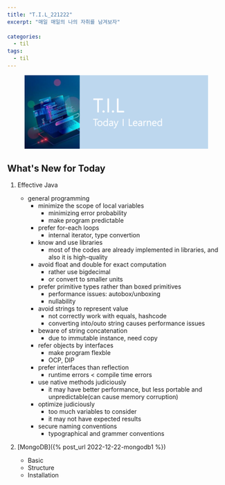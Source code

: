 ```yaml
---
title: "T.I.L_221222"
excerpt: "매일 매일의 나의 자취를 남겨보자"

categories:
  - til
tags:
  - til
---
```

<figure>
    <img src="/assets/images/til_image.png">
</figure>

## What's New for Today   
1. Effective Java
    - general programming
        - minimize the scope of local variables
            - minimizing error probability
            - make program predictable
        - prefer for-each loops
            - internal iterator, type convertion
        - know and use libraries
            - most of the codes are already implemented in libraries, and also it is high-quality
        - avoid float and double for exact computation
            - rather use bigdecimal
            - or convert to smaller units
        - prefer primitive types rather than boxed primitives 
            - performance issues: autobox/unboxing
            - nullability
        - avoid strings to represent value
            - not correctly work with equals, hashcode
            - converting into/outo string causes performance issues
        - beware of string concatenation
            - due to immutable instance, need copy 
        - refer objects by interfaces
            - make program flexble
            - OCP, DIP
        - prefer interfaces than reflection
            - runtime errors < compile time errors
        - use native methods judiciously
            - it may have better performance, but less portable and unpredictable(can cause memory corruption)
        - optimize judiciously
            - too much variables to consider
            - it may not have expected results
        - secure naming conventions
            - typographical and grammer conventions
    

2. [MongoDB]({% post_url 2022-12-22-mongodb1 %})
    - Basic
    - Structure
    - Installation
        
    